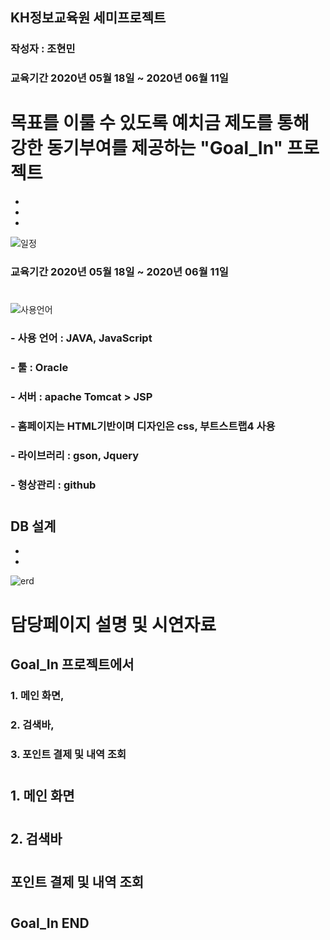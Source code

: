 ## KH정보교육원 세미프로젝트
### 작성자 : 조현민
### 교육기간 2020년 05월 18일 ~ 2020년 06월 11일

#

# 목표를 이룰 수 있도록 예치금 제도를 통해 강한 동기부여를 제공하는 "Goal_In" 프로젝트
 
- 
- 
- 

![일정](https://user-images.githubusercontent.com/66407414/85925379-09306c00-b8d3-11ea-8b89-455fad643913.PNG)

### 교육기간 2020년 05월 18일 ~ 2020년 06월 11일

#

![사용언어](https://user-images.githubusercontent.com/66407414/85925703-2d8d4800-b8d5-11ea-921b-4f8c17c179ae.PNG)

### - 사용 언어 : JAVA, JavaScript
### - 툴 : Oracle
### - 서버 : apache Tomcat > JSP
### - 홈페이지는 HTML기반이며 디자인은 css, 부트스트랩4 사용
### - 라이브러리 : gson, Jquery
### - 형상관리 : github

#

## DB 설계

-
-

![erd](https://user-images.githubusercontent.com/66407414/85943207-81e20780-b969-11ea-99d2-37f7f349bede.png)

#

# 담당페이지 설명 및 시연자료
## Goal_In 프로젝트에서 
### 1. 메인 화면,
### 2. 검색바,
### 3. 포인트 결제 및 내역 조회

#

## 1. 메인 화면

#

## 2. 검색바

#

## 포인트 결제 및 내역 조회

#


## Goal_In                END
#
#
#
